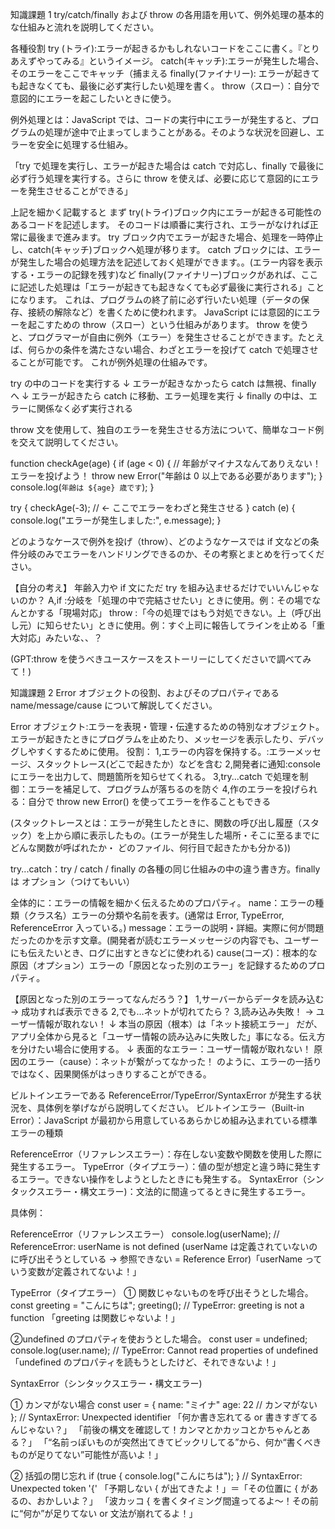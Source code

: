 知識課題 1
try/catch/finally および throw の各用語を用いて、例外処理の基本的な仕組みと流れを説明してください。

各種役割
try (トライ):エラーが起きるかもしれないコードをここに書く。『とりあえずやってみる』というイメージ。
catch(キャッチ):エラーが発生した場合、そのエラーをここでキャッチ（捕まえる
finally(ファイナリー): エラーが起きても起きなくても、最後に必ず実行したい処理を書く。
throw（スロー）：自分で意図的にエラーを起こしたいときに使う。

例外処理とは：JavaScript では、コードの実行中にエラーが発生すると、プログラムの処理が途中で止まってしまうことがある。そのような状況を回避し、エラーを安全に処理する仕組み。

「try で処理を実行し、エラーが起きた場合は catch で対応し、finally で最後に必ず行う処理を実行する。さらに throw を使えば、必要に応じて意図的にエラーを発生させることができる」

上記を細かく記載すると
まず try(トライ)ブロック内にエラーが起きる可能性のあるコードを記述します。
そのコードは順番に実行され、エラーがなければ正常に最後まで進みます。
try ブロック内でエラーが起きた場合、処理を一時停止し、catch(キャッチ)ブロックへ処理が移ります。
catch ブロックには、エラーが発生した場合の処理方法を記述しておく処理ができます。。(エラー内容を表示する・エラーの記録を残す)など
finally(ファイナリー)ブロックがあれば、ここに記述した処理は「エラーが起きても起きなくても必ず最後に実行される」ことになります。
これは、プログラムの終了前に必ず行いたい処理（データの保存、接続の解除など）を書くために使われます。
JavaScript には意図的にエラーを起こすための throw（スロー）という仕組みがあります。
throw を使うと、プログラマーが自由に例外（エラー）を発生させることができます。たとえば、何らかの条件を満たさない場合、わざとエラーを投げて catch で処理させることが可能です。
これが例外処理の仕組みです。

try の中のコードを実行する
↓
エラーが起きなかったら catch は無視、finally へ
↓
エラーが起きたら catch に移動、エラー処理を実行
↓
finally の中は、エラーに関係なく必ず実行される

throw 文を使用して、独自のエラーを発生させる方法について、簡単なコード例を交えて説明してください。

function checkAge(age) {
if (age < 0) {
// 年齢がマイナスなんてありえない！エラーを投げよう！
throw new Error("年齢は 0 以上である必要があります");
}
console.log(`年齢は ${age} 歳です`);
}

try {
checkAge(-3); // ← ここでエラーをわざと発生させる
} catch (e) {
console.log("エラーが発生しました:", e.message);
}

どのようなケースで例外を投げ（throw）、どのようなケースでは if 文などの条件分岐のみでエラーをハンドリングできるのか、その考察とまとめを行ってください。

【自分の考え】
年齢入力や if 文にただ try を組み込ませるだけでいいんじゃないのか？
A,if :分岐を「処理の中で完結させたい」ときに使用。例：その場でなんとかする「現場対応」
throw :「今の処理ではもう対処できない。上（呼び出し元）に知らせたい」ときに使用。例：すぐ上司に報告してラインを止める「重大対応」みたいな、、？

(GPT:throw を使うべきユースケースをストーリーにしてくださいで調べてみて！)

知識課題 2
Error オブジェクトの役割、およびそのプロパティである name/message/cause について解説してください。

Error オブジェクト:エラーを表現・管理・伝達するための特別なオブジェクト。
エラーが起きたときにプログラムを止めたり、メッセージを表示したり、デバッグしやすくするために使用。
役割：
1,エラーの内容を保持する。:エラーメッセージ、スタックトレース(どこで起きたか）などを含む
2,開発者に通知:console にエラーを出力して、問題箇所を知らせてくれる。
3,try...catch で処理を制御：エラーを補足して、プログラムが落ちるのを防ぐ
4,作のエラーを投げられる：自分で throw new Error() を使ってエラーを作ることもできる

(スタックトレースとは：エラーが発生したときに、関数の呼び出し履歴（スタック）を上から順に表示したもの。(エラーが発生した場所・そこに至るまでにどんな関数が呼ばれたか・ どのファイル、何行目で起きたかも分かる))

try...catch：try / catch / finally の各種の同じ仕組みの中の違う書き方。finally は オプション（つけてもいい）

全体的に：エラーの情報を細かく伝えるためのプロパティ。
name：エラーの種類（クラス名）エラーの分類や名前を表す。(通常は Error, TypeError, ReferenceError 入っている。)
message：エラーの説明・詳細。実際に何が問題だったのかを示す文章。(開発者が読むエラーメッセージの内容でも、ユーザーにも伝えたいとき、ログに出すときなどに使われる)
cause(コーズ)：根本的な原因（オプション）エラーの「原因となった別のエラー」を記録するためのプロパティ。

【原因となった別のエラーってなんだろう？】
1,サーバーからデータを読み込む → 成功すれば表示できる
2,でも…ネットが切れてたら？
3,読み込み失敗！ → ユーザー情報が取れない！
↓
本当の原因（根本）は「ネット接続エラー」
だが、アプリ全体から見ると「ユーザー情報の読み込みに失敗した」事になる。伝え方を分けたい場合に使用する。
↓
表面的なエラー：ユーザー情報が取れない！
原因のエラー（cause）：ネットが繋がってなかった！
のように、エラーの一括りではなく、因果関係がはっきりすることができる。

ビルトインエラーである ReferenceError/TypeError/SyntaxError が発生する状況を、具体例を挙げながら説明してください。
ビルトインエラー（Built-in Error）：JavaScript が最初から用意しているあらかじめ組み込まれている標準エラーの種類

ReferenceError（リファレンスエラー）：存在しない変数や関数を使用した際に発生するエラー。
TypeError（タイプエラー）：値の型が想定と違う時に発生するエラー。できない操作をしようとしたときにも発生する。
SyntaxError（シンタックスエラー・構文エラー)：文法的に間違ってるときに発生するエラー。

具体例：

ReferenceError（リファレンスエラー）
console.log(userName); // ReferenceError: userName is not defined
(userName は定義されていないのに呼び出そうとしている → 参照できない = Reference Error)「userName っていう変数が定義されてないよ！」

TypeError（タイプエラー）
① 関数じゃないものを呼び出そうとした場合。
const greeting = "こんにちは";
greeting(); // TypeError: greeting is not a function
「greeting は関数じゃないよ！」

②undefined のプロパティを使おうとした場合。
const user = undefined;
console.log(user.name); // TypeError: Cannot read properties of undefined
「undefined のプロパティを読もうとしたけど、それできないよ！」

SyntaxError（シンタックスエラー・構文エラー)

① カンマがない場合
const user = {
name: "ミイナ"
age: 22 // カンマがない
}; // SyntaxError: Unexpected identifier
「何か書き忘れてる or 書きすぎてるんじゃない？」
「前後の構文を確認して！カンマとかカッコとかちゃんとある？」
「“名前っぽいものが突然出てきてビックリしてる”から、何か“書くべきものが足りてない”可能性が高いよ！」

② 括弧の閉じ忘れ
if (true {
console.log("こんにちは");
}
// SyntaxError: Unexpected token '{'
「予期しない { が出てきたよ！」＝「その位置に { があるの、おかしいよ？」
「波カッコ { を書くタイミング間違ってるよ〜！その前に“何か”が足りてない or 文法が崩れてるよ！」
